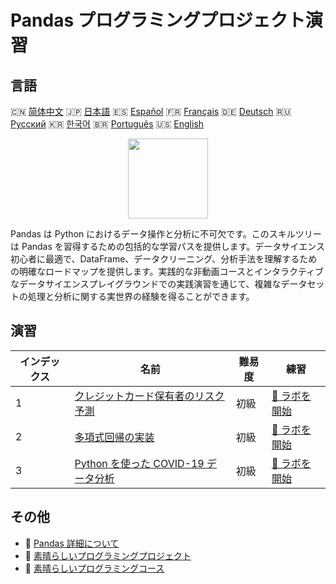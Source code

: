 # Pandas プログラミングプロジェクト演習

## 言語

🇨🇳 [简体中文](README_zh.md) 🇯🇵 [日本語](README_ja.md) 🇪🇸 [Español](README_es.md) 🇫🇷 [Français](README_fr.md) 🇩🇪 [Deutsch](README_de.md) 🇷🇺 [Русский](README_ru.md) 🇰🇷 [한국어](README_ko.md) 🇧🇷 [Português](README_pt.md) 🇺🇸 [English](README.md) 

<div align="center">
<img width="128px" src="https://file.labex.io/path/qhqKKAjZr3K5.png">
</div>

Pandas は Python におけるデータ操作と分析に不可欠です。このスキルツリーは Pandas を習得するための包括的な学習パスを提供します。データサイエンス初心者に最適で、DataFrame、データクリーニング、分析手法を理解するための明確なロードマップを提供します。実践的な非動画コースとインタラクティブなデータサイエンスプレイグラウンドでの実践演習を通じて、複雑なデータセットの処理と分析に関する実世界の経験を得ることができます。

## 演習

|   インデックス | 名前                                                                                                         | 難易度   | 練習                                                                                                      |
|----------------|--------------------------------------------------------------------------------------------------------------|----------|-----------------------------------------------------------------------------------------------------------|
|              1 | [クレジットカード保有者のリスク予測](https://labex.io/ja/courses/project-credit-card-holder-risk-prediction) | 初級     | [🚀 ラボを開始](https://labex.io/ja/courses/project-credit-card-holder-risk-prediction)                   |
|              2 | [多項式回帰の実装](https://labex.io/ja/courses/project-polynomial-regression-implementation-and-application) | 初級     | [🚀 ラボを開始](https://labex.io/ja/courses/project-polynomial-regression-implementation-and-application) |
|              3 | [Python を使った COVID-19 データ分析](https://labex.io/ja/courses/project-covid-19-data-statistics)          | 初級     | [🚀 ラボを開始](https://labex.io/ja/courses/project-covid-19-data-statistics)                             |

## その他

- 🔗 [Pandas 詳細について](https://labex.io/ja/skilltrees/pandas)
- 🔗 [素晴らしいプログラミングプロジェクト](https://github.com/labex-labs/awesome-programming-projects)
- 🔗 [素晴らしいプログラミングコース](https://github.com/labex-labs/awesome-programming-courses)

